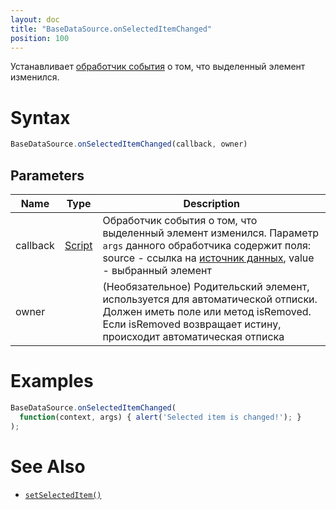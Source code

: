 ```yaml
---
layout: doc
title: "BaseDataSource.onSelectedItemChanged"
position: 100
---
```


Устанавливает [обработчик события](../../../Script/) о том, что выделенный элемент изменился.

# Syntax

```js
BaseDataSource.onSelectedItemChanged(callback, owner)
```

## Parameters

|Name|Type|Description|
|----|----|-----------|
|callback|[Script](../../../Script/)|Обработчик события о том, что выделенный элемент изменился. Параметр `args` данного обработчика содержит поля: source - ссылка на [источник данных](../), value - выбранный элемент|
|owner| |(Необязательное) Родительский элемент, используется для автоматической отписки. Должен иметь поле или метод isRemoved. Если isRemoved возвращает истину, происходит автоматическая отписка |

# Examples

```js
BaseDataSource.onSelectedItemChanged(
  function(context, args) { alert('Selected item is changed!'); }
);
```

# See Also

* [`setSelectedItem()`](../BaseDataSource.setSelectedItem/)

